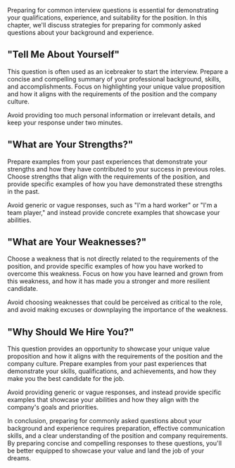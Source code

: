 
Preparing for common interview questions is essential for demonstrating your qualifications, experience, and suitability for the position. In this chapter, we'll discuss strategies for preparing for commonly asked questions about your background and experience.

"Tell Me About Yourself"
------------------------

This question is often used as an icebreaker to start the interview. Prepare a concise and compelling summary of your professional background, skills, and accomplishments. Focus on highlighting your unique value proposition and how it aligns with the requirements of the position and the company culture.

Avoid providing too much personal information or irrelevant details, and keep your response under two minutes.

"What are Your Strengths?"
--------------------------

Prepare examples from your past experiences that demonstrate your strengths and how they have contributed to your success in previous roles. Choose strengths that align with the requirements of the position, and provide specific examples of how you have demonstrated these strengths in the past.

Avoid generic or vague responses, such as "I'm a hard worker" or "I'm a team player," and instead provide concrete examples that showcase your abilities.

"What are Your Weaknesses?"
---------------------------

Choose a weakness that is not directly related to the requirements of the position, and provide specific examples of how you have worked to overcome this weakness. Focus on how you have learned and grown from this weakness, and how it has made you a stronger and more resilient candidate.

Avoid choosing weaknesses that could be perceived as critical to the role, and avoid making excuses or downplaying the importance of the weakness.

"Why Should We Hire You?"
-------------------------

This question provides an opportunity to showcase your unique value proposition and how it aligns with the requirements of the position and the company culture. Prepare examples from your past experiences that demonstrate your skills, qualifications, and achievements, and how they make you the best candidate for the job.

Avoid providing generic or vague responses, and instead provide specific examples that showcase your abilities and how they align with the company's goals and priorities.

In conclusion, preparing for commonly asked questions about your background and experience requires preparation, effective communication skills, and a clear understanding of the position and company requirements. By preparing concise and compelling responses to these questions, you'll be better equipped to showcase your value and land the job of your dreams.
